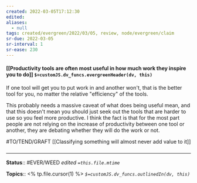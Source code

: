 ```yaml
---
created: 2022-03-05T17:12:30 
edited: 
aliases:
  - null
tags: created/evergreen/2022/03/05, review, node/evergreen/claim
sr-due: 2022-03-05
sr-interval: 1
sr-ease: 230
---
```


#### [[Productivity tools are often most useful in how much work they inspire you to do]] `$=customJS.dv_funcs.evergreenHeader(dv, this)`

If one tool will get you to put work in and another won't, that is the better tool for you, no matter the relative "efficiency" of the tools.

This probably needs a massive caveat of what does being useful mean, and that this doesn't mean you should just seek out the tools that are harder to use so you feel more productive. I think the fact is that for the most part people are not relying on the increase of productivity between one tool or another, they are debating whether they will do the work or not.

#TO/TEND/GRAFT [[Classifying something will almost never add value to it]]

### <hr class="footnote"/>

**Status**:: #EVER/WEED 
*edited `=this.file.mtime`*

**Topics**:: <% tp.file.cursor(1) %>
*`$=customJS.dv_funcs.outlinedIn(dv, this)`*
